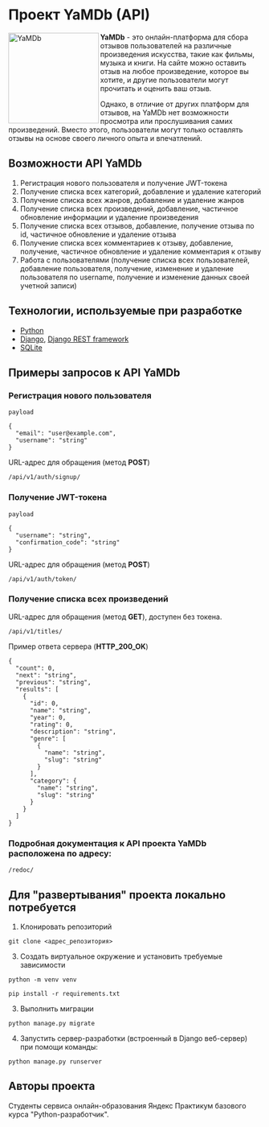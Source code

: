 # Проект YaMDb (API)
<img align="left" width="180" height="180" src="https://github.com/link75/api_yamdb/assets/127029704/c09ceffa-8e63-4b7a-b4ca-591190aa5649" alt="YaMDb" title="YaMDb">

**YaMDb**  - это онлайн-платформа для сбора отзывов пользователей на различные произведения искусства, такие как фильмы, музыка и книги. На сайте можно оставить отзыв на любое произведение, которое вы хотите, и другие пользователи могут прочитать и оценить ваш отзыв.

Однако, в отличие от других платформ для отзывов, на YaMDb нет возможности просмотра или прослушивания самих произведений. Вместо этого, пользователи могут только оставлять отзывы на основе своего личного опыта и впечатлений.

## Возможности API YaMDb
1. Регистрация нового пользователя и получение JWT-токена
2. Получение списка всех категорий, добавление и удаление категорий
3. Получение списка всех жанров, добавление и удаление жанров
4. Получение списка всех произведений, добавление, частичное обновление информации и удаление произведения
5. Получение списка всех отзывов, добавление, получение отзыва по id, частичное обновление и удаление отзыва
6. Получение списка всех комментариев к отзыву, добавление, получение, частичное обновление и удаление комментария к отзыву
7. Работа с пользователями (получение списка всех пользователей, добавление пользователя, получение, изменение и удаление пользователя по username, получение и изменение данных своей учетной записи)

## Технологии, используемые при разработке

* [Python](https://www.python.org/)
* [Django](https://www.djangoproject.com/), [Django REST framework](https://www.django-rest-framework.org/)
* [SQLite](https://www.sqlite.org/index.html)

## Примеры запросов к API YaMDb

### Регистрация нового пользователя

`payload`
```
{
  "email": "user@example.com",
  "username": "string"
}
```
URL-адрес для обращения (метод **POST**)
```
/api/v1/auth/signup/
```
### Получение JWT-токена

`payload`
```
{
  "username": "string",
  "confirmation_code": "string"
}
```
URL-адрес для обращения (метод **POST**)
```
/api/v1/auth/token/
```

### Получение списка всех произведений
URL-адрес для обращения (метод **GET**), доступен без токена.
```
/api/v1/titles/
```
Пример ответа сервера (**HTTP_200_OK**)
```
{
  "count": 0,
  "next": "string",
  "previous": "string",
  "results": [
    {
      "id": 0,
      "name": "string",
      "year": 0,
      "rating": 0,
      "description": "string",
      "genre": [
        {
          "name": "string",
          "slug": "string"
        }
      ],
      "category": {
        "name": "string",
        "slug": "string"
      }
    }
  ]
}
```

### Подробная документация к API проекта YaMDb расположена по адресу:
```
/redoc/
```
## Для "развертывания" проекта локально потребуется

1. Клонировать репозиторий

```
git clone <адрес_репозитория>
```

3. Создать виртуальное окружение и установить требуемые зависимости

```
python -m venv venv
```

```
pip install -r requirements.txt
```
3. Выполнить миграции

```
python manage.py migrate
```

4. Запустить сервер-разработки (встроенный в Django веб-сервер) при помощи команды:

```
python manage.py runserver
```



## Авторы проекта
Студенты сервиса онлайн-образования Яндекс Практикум базового курса "Python-разработчик".
